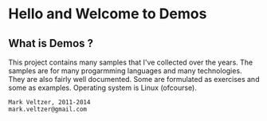 Hello and Welcome to Demos
==========================
What is Demos ?
---------------
This project contains many samples that I've collected over the years.
The samples are for many progarmming languages and many technologies.
They are also fairly well documented.
Some are formulated as exercises and some as examples.
Operating system is Linux (ofcourse).

	Mark Veltzer, 2011-2014
	mark.veltzer@gmail.com
